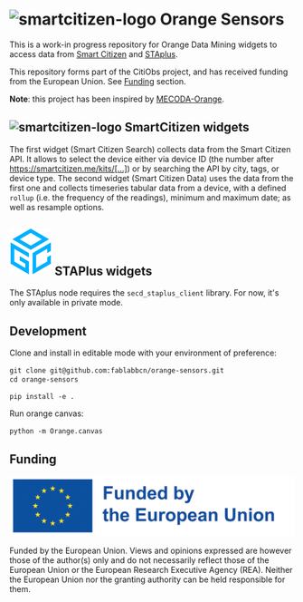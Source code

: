 # <img src="orange/sensors/icons/main.png" alt="smartcitizen-logo" width="75"/> Orange Sensors

This is a work-in progress repository for Orange Data Mining widgets to access data from [Smart Citizen](https://smartcitizen.me) and [STAplus]().

This repository forms part of the CitiObs project, and has received funding from the European Union. See [Funding](#funding) section.

**Note**: this project has been inspired by [MECODA-Orange](https://github.com/eosc-cos4cloud/mecoda-orange).

## <img src="orange_sensors/icons/smartcitizen.png" alt="smartcitizen-logo" width="75"/> SmartCitizen widgets

The first widget (Smart Citizen Search) collects data from the Smart Citizen API. It allows to select the device either via device ID (the number after https://smartcitizen.me/kits/[...]) or by searching the API by city, tags, or device type. The second widget (Smart Citizen Data) uses the data from the first one and collects timeseries tabular data from a device, with a defined `rollup` (i.e. the frequency of the readings), minimum and maximum date; as well as resample options.

## <img src="orange_sensors/icons/ogc.png" alt="smartcitizen-logo" width="75"/> STAPlus widgets

The STAplus node requires the `secd_staplus_client` library. For now, it's only available in private mode.

## Development

Clone and install in editable mode with your environment of preference:

```
git clone git@github.com:fablabbcn/orange-sensors.git
cd orange-sensors
```

```
pip install -e .
```

Run orange canvas:

```
python -m Orange.canvas
```

## Funding

![](assets/eu_funded_en.jpg)

Funded by the European Union. Views and opinions expressed are however those of the author(s) only and do not necessarily reflect those of the European Union or the European Research Executive Agency (REA). Neither the European Union nor the granting authority can be held responsible for them.



